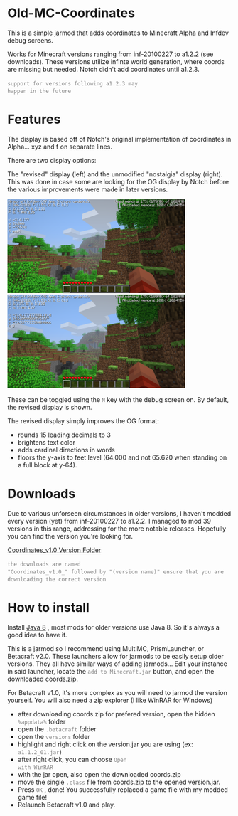 # Old-MC-Coordinates

This is a simple jarmod that adds coordinates to Minecraft Alpha and Infdev debug screens.

Works for Minecraft versions ranging from inf-20100227 to a1.2.2 (see downloads). These versions utilize infinte world generation, where coords are missing but needed. Notch didn't add coordinates until a1.2.3.

<code style="color : gray">support for versions following a1.2.3 may happen in the future</code>

# Features

The display is based off of Notch's original implementation of coordinates in Alpha... xyz and f on separate lines.

There are two display options: 

The "revised" display (left) and the unmodified "nostalgia" display (right). 
This was done in case some are looking for the OG display by Notch before the various improvements were made in later versions. 

<img src="https://github.com/Skellz64/Old-MC-Coordinates/blob/main/revised_display.png" width="400" height="211"> <img src="https://github.com/Skellz64/Old-MC-Coordinates/blob/main/nostalgia_display.png" width="400" height="211">

These can be toggled using the <code style="color : gray">N</code> key with the debug screen on. By default, the revised display is shown.

The revised display simply improves the OG format: 

- rounds 15 leading decimals to 3
- brightens text color
- adds cardinal directions in words
- floors the y-axis to feet level (64.000 and not 65.620 when standing on a full block at y-64).

# Downloads

Due to various unforseen circumstances in older versions, I haven't modded every version (yet) from inf-20100227 to a1.2.2. I managed to mod 39 versions in this range, addressing for the more notable releases. Hopefully you can find the version you're looking for. 

[Coordinates_v1.0 Version Folder](https://github.com/Skellz64/Old-MC-Coordinates/tree/main/Coordinates_v1.0)

<code style="color : gray">the downloads are named "Coordinates_v1.0_" followed by "(version name)" ensure that you are downloading the correct version</code>

# How to install

Install [Java 8](https://www.oracle.com/java/technologies/javase/javase8-archive-downloads.html) , most mods for older versions use Java 8. So it's always a good idea to have it.

This is a jarmod so I recommend using MultiMC, PrismLauncher, or Betacraft v2.0. These launchers allow for jarmods to be easily setup older versions. They all have similar ways of adding jarmods... Edit your instance in said launcher, locate the <code style="color : gray">add to Minecraft.jar</code> button, and open the downloaded coords.zip.

For Betacraft v1.0, it's more complex as you will need to jarmod the version yourself. You will also need a zip explorer (I like WinRAR for Windows)

- after downloading coords.zip for prefered version, open the hidden <code style="color : gray">%appdata%</code> folder
- open the <code style="color : gray">.betacraft</code> folder
- open the <code style="color : gray">versions</code> folder
- highlight and right click on the version.jar you are using (ex: <code style="color : gray">a1.1.2_01.jar</code>)
- after right click, you can choose <code style="color : gray">Open with WinRAR</code>
- with the jar open, also open the downloaded coords.zip
- move the single <code style="color : gray">.class</code> file from coords.zip to the opened version.jar.
- Press <code style="color : gray">OK</code> , done! You successfully replaced a game file with my modded game file!
- Relaunch Betacraft v1.0 and play.
